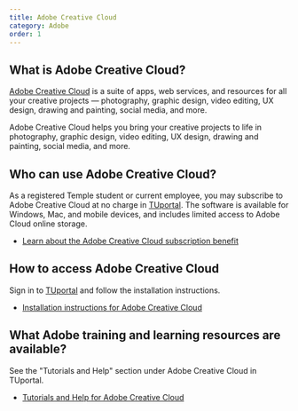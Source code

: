```yaml
---
title: Adobe Creative Cloud
category: Adobe
order: 1
---
```


## What is Adobe Creative Cloud?

[Adobe Creative Cloud][1] is a suite of apps, web services, and resources for
all your creative projects — photography, graphic design, video editing, UX
design, drawing and painting, social media, and more.

Adobe Creative Cloud helps you bring your creative projects to life in
photography, graphic design, video editing, UX design, drawing and painting,
social media, and more.

## Who can use Adobe Creative Cloud?

As a registered Temple student or current employee, you may subscribe to Adobe
Creative Cloud at no charge in [TUportal][2]. The software is available for Windows,
Mac, and mobile devices, and includes limited access to Adobe Cloud online
storage.

- [Learn about the Adobe Creative Cloud subscription benefit][0]

## How to access Adobe Creative Cloud

Sign in to [TUportal][2] and follow the installation instructions.

- [Installation instructions for Adobe Creative Cloud][0]

## What Adobe training and learning resources are available?

See the "Tutorials and Help" section under Adobe Creative Cloud in TUportal. 

- [Tutorials and Help for Adobe Creative Cloud][3]



[0]: https://tuportal6.temple.edu/group/its/adobe-creative-cloud
[1]: https://www.adobe.com/creativecloud.html
[2]: https://tuportal.temple.edu
[3]: https://tuportal6.temple.edu/group/its/adobe-creative-cloud#DynaContentContainer_vjfw_7
